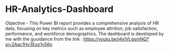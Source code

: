 # HR-Analytics-Dashboard
Objective - This Power BI report provides a comprehensive analysis of HR data, focusing on key metrics such as employee attrition, job satisfaction, performance, and workforce demographics.
The dashboard is developed by me with the guuidance from the link : https://youtu.be/j4xlVLgsmNQ?si=2Aac1Hv3Eoz1y56n
